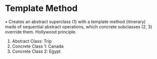 # Template Method

•	Creates an abstract superclass (1) with a template method (itinerary) made of sequential abstract operations, which concrete subclasses (2, 3) override them. Hollywood principle.
1.	Abstract Class: Trip
2.	Concrete Class 1: Canada
3.	Concrete Class 2: Egypt
